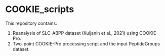 # COOKIE_scripts
This repository contains: 
1. Reanalysis of SLC-ABPP dataset (Kuljanin et al., 2021) using COOKIE-Pro.
2. Two-point COOKIE-Pro processing script and the input PeptideGroups dataset.
